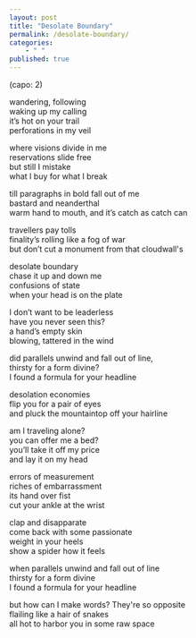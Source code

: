 ```yaml
---
layout: post
title: "Desolate Boundary"
permalink: /desolate-boundary/
categories: 
    - " "
published: true
---
```


(capo: 2)

wandering, following  
waking up my calling  
it’s hot on your trail  
perforations in my veil  
  
where visions divide in me  
reservations slide free  
but still I mistake  
what I buy for what I break  
  
till paragraphs in bold fall out of me  
bastard and neanderthal  
warm hand to mouth, and it’s catch as catch can  
  
travellers pay tolls  
finality’s rolling like a fog of war  
but don’t cut a monument from that cloudwall's  
  
desolate boundary  
chase it up and down me  
confusions of state  
when your head is on the plate  
  
I don’t want to be leaderless  
have you never seen this?  
a hand’s empty skin  
blowing, tattered in the wind  
  
did parallels unwind and fall out of line,  
thirsty for a form divine?  
I found a formula for your headline  
  
desolation economies  
flip you for a pair of eyes  
and pluck the mountaintop off your hairline  
  
am I traveling alone?  
you can offer me a bed?  
you’ll take it off my price  
and lay it on my head  
  
errors of measurement  
riches of embarrassment  
its hand over fist  
cut your ankle at the wrist  
  
clap and disapparate  
come back with some passionate  
weight in your heels  
show a spider how it feels  
  
when parallels unwind and fall out of line  
thirsty for a form divine  
I found a formula for your headline  
  
but how can I make words? They're so opposite  
flailing like a hair of snakes  
all hot to harbor you in some raw space  
